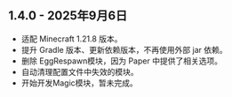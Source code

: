 ## 1.4.0 - 2025年9月6日

- 适配 Minecraft 1.21.8 版本。
- 提升 Gradle 版本、更新依赖版本，不再使用外部 jar 依赖。
- 删除 EggRespawn模块，因为 Paper 中提供了相关选项。
- 自动清理配置文件中失效的模块。
- 开始开发Magic模块，暂未完成。